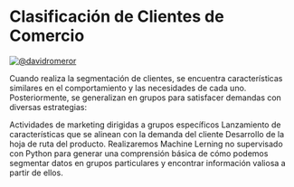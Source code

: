 # Clasificación de Clientes de Comercio

[![@davidromeror](https://img.shields.io/badge/@davidromeror-LinkedIn-blue?&logoColor=white)](https://www.linkedin.com/in/davidromeror)

Cuando realiza la segmentación de clientes, se encuentra características similares en el comportamiento y las necesidades de cada uno. Posteriormente, se generalizan en grupos para satisfacer demandas con diversas estrategias:

Actividades de marketing dirigidas a grupos específicos
Lanzamiento de características que se alinean con la demanda del cliente
Desarrollo de la hoja de ruta del producto.
Realizaremos Machine Lerning no supervisado con Python para generar una comprensión básica de cómo podemos segmentar datos en grupos particulares y encontrar información valiosa a partir de ellos.
